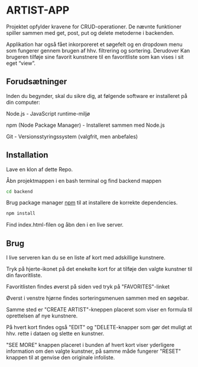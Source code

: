 # ARTIST-APP

Projektet opfylder kravene for CRUD-operationer. De nævnte funktioner spiller sammen med get, post, put og delete metoderne i backenden.

Applikation har også fået inkorporeret et søgefelt og en dropdown menu som fungerer gennem brugen af hhv. filtrering og sortering. Derudover Kan brugeren tilføje sine favorit kunstnere til en favoritliste som kan vises i sit eget “view”.

## Forudsætninger

Inden du begynder, skal du sikre dig, at følgende software er installeret på din computer:

Node.js - JavaScript runtime-miljø

npm (Node Package Manager) - Installeret sammen med Node.js

Git - Versionsstyringssystem (valgfrit, men anbefales)

## Installation

Lave en klon af dette Repo.

Åbn projektmappen i en bash terminal og find backend mappen

```bash
cd backend
```

Brug package manager [npm](https://www.npmjs.com/) til at installere de korrekte dependencies.

```bash
npm install
```

Find index.html-filen og åbn den i en live server.

## Brug

I live serveren kan du se en liste af kort med adskillige kunstnere.

Tryk på hjerte-ikonet på det enekelte kort for at tilføje den valgte kunstner til din favoritliste.

Favoritlisten findes øverst på siden ved tryk på "FAVORITES"-linket

Øverst i venstre hjørne findes sorteringsmenuen sammen med en søgebar.

Samme sted er "CREATE ARTIST"-kneppen placeret som viser en formula til oprettelsen af nye kunstnere.

På hvert kort findes også "EDIT" og "DELETE-knapper som gør det muligt at hhv. rette i dataen og slette en kunstner.

"SEE MORE" knappen placeret i bunden af hvert kort viser yderligere information om den valgte kunstner, på samme måde fungerer "RESET" knappen til at genvise den originale infoliste.
